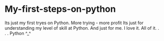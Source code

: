 # My-first-steps-on-python
Its just my first tryes on Python. More trying - more profit
Its just for understanding my level of skill at Python. 
And just for me.
I love it.
All of it.
.
.
.
Python ^_^
